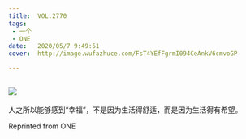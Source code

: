 ```yaml
---
title:	VOL.2770
tags:
 - 一个
 - ONE
date:	2020/05/7 9:49:51
cover:	http://image.wufazhuce.com/FsT4YEfFgrmI094CeAnkV6cmvoGP

---
```

![](http://image.wufazhuce.com/FsT4YEfFgrmI094CeAnkV6cmvoGP)
---

人之所以能够感到“幸福”，不是因为生活得舒适，而是因为生活得有希望。
 
Reprinted from ONE
